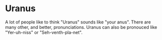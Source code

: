 # Uranus

A lot of people like to think "Uranus" sounds like "your anus". There are many
other, and better, pronunciations. Uranus can also be pronouced like
"Yer-uh-niss" or "Seh-venth-pla-net".
